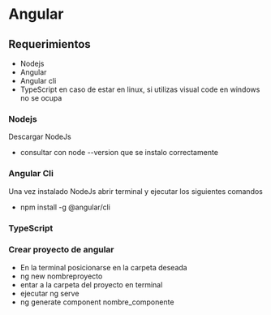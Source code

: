 # Angular

## Requerimientos

* Nodejs
* Angular
* Angular cli
* TypeScript en caso de estar en linux, si utilizas visual code en windows no se ocupa

### Nodejs
Descargar NodeJs
* consultar con node --version que se instalo correctamente
### Angular Cli
Una vez instalado NodeJs abrir terminal y ejecutar los siguientes comandos
* npm install -g @angular/cli
### TypeScript
### Crear proyecto de angular
* En la terminal posicionarse en la carpeta deseada
* ng new nombreproyecto
* entar a la carpeta del proyecto en terminal
* ejecutar ng serve
* ng generate component nombre_componente

